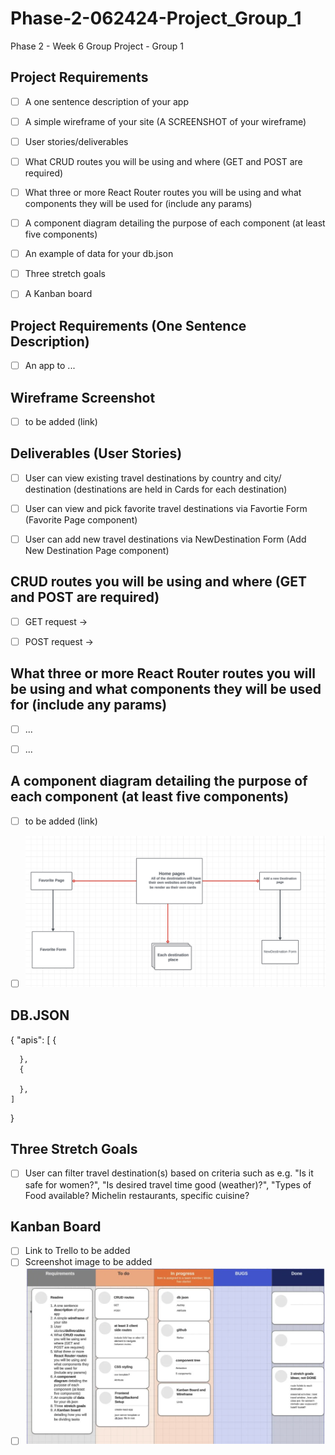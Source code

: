 # Phase-2-062424-Project_Group_1
Phase 2 - Week 6 Group Project - Group 1


## Project Requirements
- [ ] A one sentence description of your app
- [ ] A simple wireframe of your site (A SCREENSHOT of your wireframe)
- [ ] User stories/deliverables
- [ ] What CRUD routes you will be using and where (GET and POST are required)
- [ ] What three or more React Router routes you will be using and what components they will be used for (include any params)
- [ ] A component diagram detailing the purpose of each component (at least five components)
- [ ] An example of data for your db.json
- [ ] Three stretch goals
- [ ] A Kanban board


## Project Requirements (One Sentence Description)
- [ ] An app to ...


## Wireframe Screenshot
- [ ] to be added (link) 


## Deliverables (User Stories)
- [ ] User can view existing travel destinations by country and city/ destination (destinations are held in Cards for each destination)
- [ ] User can view and pick favorite travel destinations via Favortie Form (Favorite Page component)
- [ ] User can add new travel destinations via NewDestination Form (Add New Destination Page component)


## CRUD routes you will be using and where (GET and POST are required)
- [ ] GET request -> 
- [ ] POST request -> 


## What three or more React Router routes you will be using and what components they will be used for (include any params)
- [ ]  ...
- [ ]  ...


## A component diagram detailing the purpose of each component (at least five components)
- [ ] to be added (link)
- [ ] ![image](/assets/Component_Diagram.png)
      

## DB.JSON
  {
    "apis": [
      {
        
      },
      {
        
      },
    ]
  }


## Three Stretch Goals
- [ ] User can filter travel destination(s) based on criteria such as e.g. "Is it safe for women?", "Is desired travel time good (weather)?", "Types of Food available? Michelin restaurants, specific cuisine?


## Kanban Board
- [ ] Link to Trello to be added
- [ ] Screenshot image to be added
- [ ] ![image](/assets/KANBAN_Board.png)
